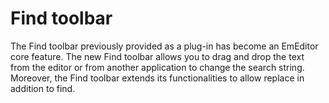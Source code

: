 # Find toolbar

The Find toolbar previously provided as a plug-in has become an EmEditor core feature. The new Find toolbar allows you to drag and drop the text from the editor or from another application to
change the search string. Moreover, the Find toolbar extends its functionalities to allow replace in addition to find.
